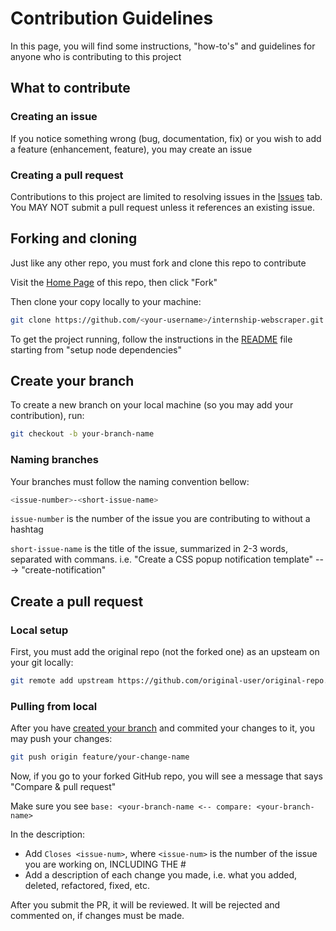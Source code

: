 # Contribution Guidelines

In this page, you will find some instructions, "how-to's" and guidelines for anyone who is contributing to this project

## What to contribute
### Creating an issue
If you notice something wrong (bug, documentation, fix) or you wish to add a feature (enhancement, feature), you may create an issue

### Creating a pull request
Contributions to this project are limited to resolving issues in the [Issues](https://github.com/osHamad/internship-webscraper/issues) tab. You MAY NOT submit a pull request unless it references an existing issue.

## Forking and cloning

Just like any other repo, you must fork and clone this repo to contribute

Visit the [Home Page](https://github.com/osHamad/internship-webscraper) of this repo, then click "Fork"

Then clone your copy locally to your machine:

```bash
git clone https://github.com/<your-username>/internship-webscraper.git
```
To get the project running, follow the instructions in the [README](https://github.com/osHamad/internship-webscraper/blob/master/README.md#setup-node-dependencies) file starting from "setup node dependencies"

## Create your branch
To create a new branch on your local machine (so you may add your contribution), run:
```bash
git checkout -b your-branch-name
```
### Naming branches
Your branches must follow the naming convention bellow:
```bash
<issue-number>-<short-issue-name>
```
`issue-number` is the number of the issue you are contributing to without a hashtag

`short-issue-name` is the title of the issue, summarized in 2-3 words, separated with commans. i.e. "Create a CSS popup notification template" ---> "create-notification"

## Create a pull request
### Local setup
First, you must add the original repo (not the forked one) as an upsteam on your git locally:
```bash
git remote add upstream https://github.com/original-user/original-repo.git
```
### Pulling from local
After you have [created your branch](#create-your-branch) and commited your changes to it, you may push your changes:
```bash
git push origin feature/your-change-name
```
Now, if you go to your forked GitHub repo, you will see a message that says "Compare & pull request"

Make sure you see `base: <your-branch-name <-- compare: <your-branch-name>`

In the description:
- Add `Closes <issue-num>`, where `<issue-num>` is the number of the issue you are working on, INCLUDING THE #
- Add a description of each change you made, i.e. what you added, deleted, refactored, fixed, etc.

After you submit the PR, it will be reviewed. It will be rejected and commented on, if changes must be made.

